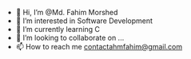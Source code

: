 - 👋 Hi, I’m @Md. Fahim Morshed
- 👀 I’m interested in Software Development
- 🌱 I’m currently learning C
- 💞️ I’m looking to collaborate on ...
- 📫 How to reach me contactahmfahim@gmail.com

<!---
mdFahimMorshed/mdFahimMorshed is a ✨ special ✨ repository because its `README.md` (this file) appears on your GitHub profile.
You can click the Preview link to take a look at your changes.
--->
